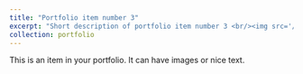 ```yaml
---
title: "Portfolio item number 3"
excerpt: "Short description of portfolio item number 3 <br/><img src='/images/Teste.png'>"
collection: portfolio
---
```


This is an item in your portfolio. It can have images or nice text.
